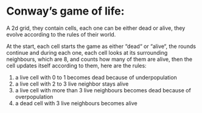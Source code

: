 # Conway’s game of life:

A 2d grid, they contain cells, each one can be either dead or alive, they evolve according to the rules of their world.

At the start, each cell starts the game as either “dead“ or “alive“, the rounds continue and during each one, each cell looks at its surrounding neighbours, which are 8, and counts how many of them are alive, then the cell updates itself according to them, here are the rules:
1. a live cell with 0 to 1 becomes dead because of underpopulation
2. a live cell with 2 to 3 live neighbor stays alive 
3. a live cell with more than 3 live neighbours becomes dead because of overpopulation
4. a dead cell with 3 live neighbours becomes alive